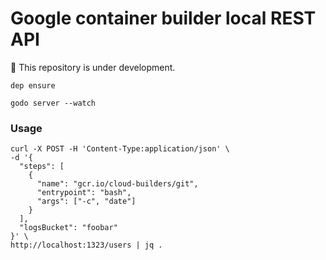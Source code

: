 # Google container builder local REST API

🚧 This repository is under development.

```
dep ensure
```

```
godo server --watch
```

### Usage

```
curl -X POST -H 'Content-Type:application/json' \
-d '{
  "steps": [
    {
      "name": "gcr.io/cloud-builders/git",
      "entrypoint": "bash",
      "args": ["-c", "date"]
    }
  ],
  "logsBucket": "foobar"
}' \
http://localhost:1323/users | jq .
```
